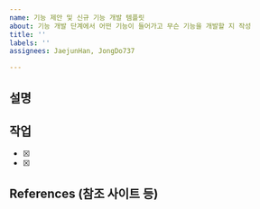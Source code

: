 ```yaml
---
name: 기능 제안 및 신규 기능 개발 템플릿
about: 기능 개발 단계에서 어떤 기능이 들어가고 무슨 기능을 개발할 지 작성
title: ''
labels: ''
assignees: JaejunHan, JongDo737

---
```


## 설명

## 작업
- [x] 
- [x] 

## References (참조 사이트 등)
